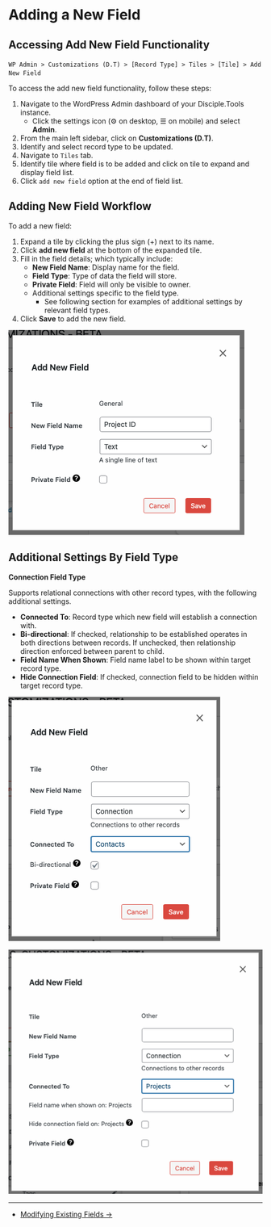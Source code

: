 # Adding a New Field

## Accessing Add New Field Functionality

`WP Admin > Customizations (D.T) > [Record Type] > Tiles > [Tile] > Add New Field`

To access the add new field functionality, follow these steps:

1. Navigate to the WordPress Admin dashboard of your Disciple.Tools instance.
   - Click the settings icon (⚙️ on desktop, ☰ on mobile) and select **Admin**.
2. From the main left sidebar, click on **Customizations (D.T)**.
3. Identify and select record type to be updated.
4. Navigate to `Tiles` tab.
5. Identify tile where field is to be added and click on tile to expand and display field list.
6. Click `add new field` option at the end of field list.


## Adding New Field Workflow

To add a new field:

1. Expand a tile by clicking the plus sign (+) next to its name.
2. Click **add new field** at the bottom of the expanded tile.
3. Fill in the field details; which typically include:
   - **New Field Name**: Display name for the field.
   - **Field Type**: Type of data the field will store.
   - **Private Field**: Field will only be visible to owner.
   - Additional settings specific to the field type.
      - See following section for examples of additional settings by relevant field types.
4. Click **Save** to add the new field.

![Add Field Modal](../imgs/fields/add-field-modal.png)


## Additional Settings By Field Type

__Connection Field Type__

Supports relational connections with other record types, with the following additional settings.

- **Connected To**: Record type which new field will establish a connection with.
- **Bi-directional**: If checked, relationship to be established operates in both directions between records. If unchecked, then relationship direction enforced between parent to child.
- **Field Name When Shown**: Field name label to be shown within target record type.
- **Hide Connection Field**: If checked, connection field to be hidden within target record type.


![Connection Field Type 1](../imgs/fields/add-field-type-connection-1.png)

![Connection Field Type 2](../imgs/fields/add-field-type-connection-2.png)

---

- [Modifying Existing Fields →](./modifying.md)